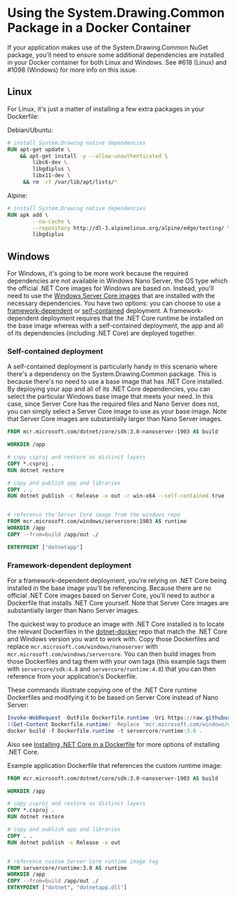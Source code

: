 # Using the System.Drawing.Common Package in a Docker Container

If your application makes use of the System.Drawing.Common NuGet package, you'll need to ensure some additional dependencies are installed in your Docker container for both Linux and Windows. See #618 (Linux) and #1098 (Windows) for more info on this issue.

## Linux

For Linux, it's just a matter of installing a few extra packages in your Dockerfile:

Debian/Ubuntu:

```Dockerfile
# install System.Drawing native dependencies
RUN apt-get update \
    && apt-get install -y --allow-unauthenticated \
        libc6-dev \
        libgdiplus \
        libx11-dev \
     && rm -rf /var/lib/apt/lists/*
```

Alpine:

```Dockerfile
# install System.Drawing native dependencies
RUN apk add \
        --no-cache \
        --repository http://dl-3.alpinelinux.org/alpine/edge/testing/ \
        libgdiplus
```

## Windows

For Windows, it's going to be more work because the required dependencies are not available in Windows Nano Server, the OS type which the official .NET Core images for Windows are based on. Instead, you'll need to use the [Windows Server Core images](https://hub.docker.com/_/microsoft-windows-servercore) that are installed with the necessary dependencies. You have two options: you can choose to use a [framework-dependent](https://docs.microsoft.com/dotnet/core/deploying/#framework-dependent-deployments-fdd) or [self-contained](https://docs.microsoft.com/dotnet/core/deploying/#self-contained-deployments-scd) deployment. A framework-dependent deployment requires that the .NET Core runtime be installed on the base image whereas with a self-contained deployment, the app and all of its dependencies (including .NET Core) are deployed together.

### Self-contained deployment

A self-contained deployment is particularly handy in this scenario where there's a dependency on the System.Drawing.Common package. This is because there's no need to use a base image that has .NET Core installed. By deploying your app and all of its .NET Core dependencies, you can select the particular Windows base image that meets your need. In this case, since Server Core has the required files and Nano Server does not, you can simply select a Server Core image to use as your base image. Note that Server Core images are substantially larger than Nano Server images.

```Dockerfile
FROM mcr.microsoft.com/dotnet/core/sdk:3.0-nanoserver-1903 AS build

WORKDIR /app

# copy csproj and restore as distinct layers
COPY *.csproj .
RUN dotnet restore

# copy and publish app and libraries
COPY . .
RUN dotnet publish -c Release -o out -r win-x64 --self-contained true


# reference the Server Core image from the windows repo
FROM mcr.microsoft.com/windows/servercore:1903 AS runtime
WORKDIR /app
COPY --from=build /app/out ./

ENTRYPOINT ["dotnetapp"]
```

### Framework-dependent deployment

For a framework-dependent deployment, you're relying on .NET Core being installed in the base image you'll be referencing. Because there are no official .NET Core images based on Server Core, you'll need to author a Dockerfile that installs .NET Core yourself. Note that Server Core images are substantially larger than Nano Server images.

The quickest way to produce an image with .NET Core installed is to locate the relevant Dockerfiles in the [dotnet-docker](https://github.com/dotnet/dotnet-docker) repo that match the .NET Core and Windows version you want to work with. Copy those Dockerfiles and replace `mcr.microsoft.com/windows/nanoserver` with `mcr.microsoft.com/windows/servercore`. You can then build images from those Dockerfiles and tag them with your own tags (this example tags them with `servercore/sdk:4.8` and `servercore/runtime:4.8`) that you can then reference from your application's Dockerfile.

These commands illustrate copying one of the .NET Core runtime Dockerfiles and modifying it to be based on Server Core instead of Nano Server:

```PowerShell
Invoke-WebRequest -OutFile Dockerfile.runtime -Uri https://raw.githubusercontent.com/dotnet/dotnet-docker/master/3.0/runtime/nanoserver-1903/amd64/Dockerfile
((Get-Content Dockerfile.runtime) -Replace 'mcr.microsoft.com/windows/nanoserver','mcr.microsoft.com/windows/servercore') | Set-Content Dockerfile.runtime
docker build -f Dockerfile.runtime -t servercore/runtime:3.0 .
```

Also see [Installing .NET Core in a Dockerfile](installing-dotnet.md) for more options of installing .NET Core.

Example application Dockerfile that references the custom runtime image:

```Dockerfile
FROM mcr.microsoft.com/dotnet/core/sdk:3.0-nanoserver-1903 AS build

WORKDIR /app

# copy csproj and restore as distinct layers
COPY *.csproj .
RUN dotnet restore

# copy and publish app and libraries
COPY . .
RUN dotnet publish -c Release -o out


# reference custom Server Core runtime image tag
FROM servercore/runtime:3.0 AS runtime
WORKDIR /app
COPY --from=build /app/out ./
ENTRYPOINT ["dotnet", "dotnetapp.dll"]
```
